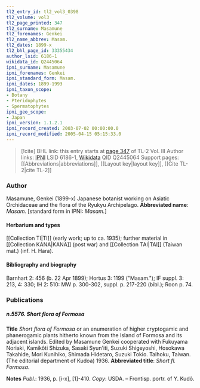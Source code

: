 ```yaml
---
tl2_entry_id: tl2_vol3_0398
tl2_volume: vol3
tl2_page_printed: 347
tl2_surname: Masamune
tl2_forenames: Genkei
tl2_name_abbrev: Masam.
tl2_dates: 1899-x
tl2_bhl_page_id: 33355434
author_lsid: 6186-1
wikidata_id: Q2445064
ipni_surname: Masamune
ipni_forenames: Genkei
ipni_standard_form: Masam.
ipni_dates: 1899-1993
ipni_taxon_scope: 
- Botany
- Pteridophytes
- Spermatophytes
ipni_geo_scope: 
- Japan
ipni_version: 1.1.2.1
ipni_record_created: 2003-07-02 00:00:00.0
ipni_record_modified: 2005-04-15 05:15:33.0
---
```


> [!cite] BHL link: this entry starts at [page 347](https://www.biodiversitylibrary.org/page/33355434) of TL-2 Vol. III
> Author links: [IPNI](https://www.ipni.org/a/6186-1) LSID 6186-1, [Wikidata](https://www.wikidata.org/wiki/Q2445064) QID Q2445064
> Support pages: [[Abbreviations|abbreviations]], [[Layout key|layout key]], [[Cite TL-2|cite TL-2]]

### Author

Masamune, Genkei (1899-x) Japanese botanist working on Asiatic Orchidaceae and the flora of the Ryukyu Archipelago. 
**Abbreviated name**: *Masam.* \[standard form in IPNI: *Masam.*\]

#### Herbarium and types

[[Collection TI|TI]] (early work; up to ca. 1935); further material in [[Collection KANA|KANA]] (post war) and [[Collection TAI|TAI]] (Taiwan mat.) (inf. H. Hara).

#### Bibliography and biography

Barnhart 2: 456 (b. 22 Apr 1899); Hortus 3: 1199 ("Masam."); IF suppl. 3: 213, 4: 330; IH 2: 510: MW p. 300-302, suppl. p. 217-220 (bibl.); Roon p. 74.

### Publications

##### n.5576. Short flora of Formosa

**Title**
*Short flora of Formosa* or an enumeration of higher cryptogamic and phanerogamic plants hitherto known from the Island of Formosa and its adjacent islands. Edited by Masamune Genkei cooperated with Fukuyama Noriaki, Kamikôti Shizuka, Sasaki Syun'iti, Suzuki Shigeyoshi, Hosokawa Takahide, Mori Kunihiko, Shimada Hidetaro, Suzuki Tokio. Taihoku, Taiwan. (The editorial department of Kudoa) 1936.
**Abbreviated title**: *Short fl. Formosa*.

**Notes**
*Publ*.: 1936, p. \[i-x\], \[1\]-410. *Copy*: USDA. – Frontisp. portr. of Y. Kudô.

